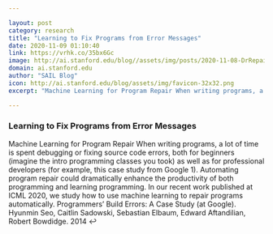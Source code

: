 ```yaml
---

layout: post
category: research
title: "Learning to Fix Programs from Error Messages"
date: 2020-11-09 01:10:40
link: https://vrhk.co/35bx6Gc
image: http://ai.stanford.edu/blog//assets/img/posts/2020-11-08-DrRepair/graph.png
domain: ai.stanford.edu
author: "SAIL Blog"
icon: http://ai.stanford.edu/blog/assets/img/favicon-32x32.png
excerpt: "Machine Learning for Program Repair When writing programs, a lot of time is spent debugging or fixing source code errors, both for beginners (imagine the intro programming classes you took) as well as for professional developers (for example, this case study from Google 1). Automating program repair could dramatically enhance the productivity of both programming and learning programming. In our recent work published at ICML 2020, we study how to use machine learning to repair programs automatically. Programmers’ Build Errors: A Case Study (at Google). Hyunmin Seo, Caitlin Sadowski, Sebastian Elbaum, Edward Aftandilian, Robert Bowdidge. 2014 :leftwards_arrow_with_hook:"

---
```


### Learning to Fix Programs from Error Messages

Machine Learning for Program Repair When writing programs, a lot of time is spent debugging or fixing source code errors, both for beginners (imagine the intro programming classes you took) as well as for professional developers (for example, this case study from Google 1). Automating program repair could dramatically enhance the productivity of both programming and learning programming. In our recent work published at ICML 2020, we study how to use machine learning to repair programs automatically. Programmers’ Build Errors: A Case Study (at Google). Hyunmin Seo, Caitlin Sadowski, Sebastian Elbaum, Edward Aftandilian, Robert Bowdidge. 2014 :leftwards_arrow_with_hook: